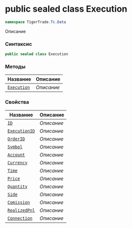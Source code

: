 
# public sealed class Execution
```csharp
namespace TigerTrade.Tc.Data
```



Описание

### Синтаксис
```csharp
public sealed class Execution
```


### Методы
| Название | Описание |
| --- | --- |
| [`Execution`](./Execution.cs/Методы/Execution.md) | *Описание* |

### Свойства
| Название | Описание |
| --- | --- |
| [`ID`](./Execution.cs/Свойства/ID.md) | *Описание* |
| [`ExecutionID`](./Execution.cs/Свойства/ExecutionID.md) | *Описание* |
| [`OrderID`](./Execution.cs/Свойства/OrderID.md) | *Описание* |
| [`Symbol`](./Execution.cs/Свойства/Symbol.md) | *Описание* |
| [`Account`](./Execution.cs/Свойства/Account.md) | *Описание* |
| [`Currency`](./Execution.cs/Свойства/Currency.md) | *Описание* |
| [`Time`](./Execution.cs/Свойства/Time.md) | *Описание* |
| [`Price`](./Execution.cs/Свойства/Price.md) | *Описание* |
| [`Quantity`](./Execution.cs/Свойства/Quantity.md) | *Описание* |
| [`Side`](./Execution.cs/Свойства/Side.md) | *Описание* |
| [`Comission`](./Execution.cs/Свойства/Comission.md) | *Описание* |
| [`RealizedPnl`](./Execution.cs/Свойства/RealizedPnl.md) | *Описание* |
| [`Connection`](./Execution.cs/Свойства/Connection.md) | *Описание* |



